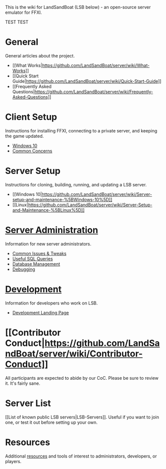 This is the wiki for LandSandBoat (LSB below) - an open-source server emulator for FFXI.

TEST TEST

# General
General articles about the project.
- [[What Works|https://github.com/LandSandBoat/server/wiki/What-Works]]
- [[Quick Start Guide|https://github.com/LandSandBoat/server/wiki/Quick-Start-Guide]]
- [[Frequently Asked Questions|https://github.com/LandSandBoat/server/wiki/Frequently-Asked-Questions]]
# Client Setup
Instructions for installing FFXI, connecting to a private server, and keeping the game updated.
- [Windows 10](https://github.com/LandSandBoat/server/wiki/Client-setup-%5BWindows%5D)
- [Common Concerns](https://github.com/LandSandBoat/server/wiki/Miscellaneous-(Client))

# Server Setup
Instructions for cloning, building, running, and updating a LSB server.
- [[Windows 10|https://github.com/LandSandBoat/server/wiki/Server-setup-and-maintenance-%5BWindows-10%5D]]
- [[Linux|https://github.com/LandSandBoat/server/wiki/Server-Setup-and-Maintenance-%5BLinux%5D]]

# [Server Administration](https://github.com/LandSandBoat/server/wiki/Server-Administration)
Information for new server administrators.
- [Common Issues & Tweaks](https://github.com/LandSandBoat/server/wiki/Miscellaneous-(Server))
- [Useful SQL Queries](https://github.com/LandSandBoat/server/wiki/Useful-SQL-queries)
- [Database Management](https://github.com/LandSandBoat/server/wiki/Database-Management)
- [Debugging](https://github.com/LandSandBoat/server/wiki/Debugging)

# [Development](https://github.com/LandSandBoat/server/wiki/Development)
Information for developers who work on LSB.
- [Development Landing Page](https://github.com/LandSandBoat/server/wiki/Development)

# [[Contributor Conduct|https://github.com/LandSandBoat/server/wiki/Contributor-Conduct]]
All participants are expected to abide by our CoC. Please be sure to review it. It's fairly sane.

# Server List
[[List of known public LSB servers|LSB-Servers]]. Useful if you want to join one, or test it out before setting up your own.

# Resources
Additional [resources](https://github.com/LandSandBoat/server/wiki/Resources) and tools of interest to administrators, developers, or players.